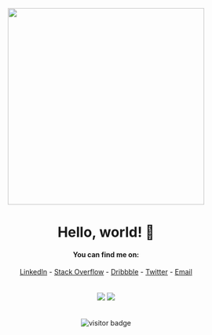 

<div align="center">
  <img src="https://i.imgur.com/8MupZHY.gif" width="400px" />
  <br>
  
  # Hello, world! 👋

  #### You can find me on:
  [LinkedIn](https://www.linkedin.com/in/alaeddinemessadi/?locale=en_US) - [Stack Overflow](https://stackoverflow.com/users/2954930/alaeddine) - [Dribbble](https://dribbble.com/aladdindev) - [Twitter](https://twitter.com/aladdindev) - [Email](mailto:alaeddine.messadi@gmail.com)
  <br>
  <br>
  <br>
  <img src="https://github-readme-stats.vercel.app/api?username=alaeddinemessadi&show_icons=true&line_height=45&include_all_commits=true" />  <img src="https://github-readme-stackoverflow.vercel.app/?userID=2954930"  />
  <br>
  <br>
  <br>
  <img src="https://visitor-badge.laobi.icu/badge?page_id=alaeddinemessadi" alt="visitor badge"/>
  <br>
</div>
